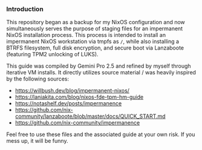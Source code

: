### Introduction

This repository began as a backup for my NixOS configuration and now simultaneously serves the purpose of staging files for an impermanent NixOS installation process. This process is intended to install an impermanent NixOS workstation via tmpfs as `/`, while also installing a BTRFS filesystem, full disk encryption, and secure boot via Lanzaboote (featuring TPM2 unlocking of LUKS).

This guide was compiled by Gemini Pro 2.5 and refined by myself through iterative VM installs. It directly utilizes source material / was heavily inspired by the following sources:

- https://willbush.dev/blog/impermanent-nixos/
- https://laniakita.com/blog/nixos-fde-tpm-hm-guide
- https://notashelf.dev/posts/impermanence
- https://github.com/nix-community/lanzaboote/blob/master/docs/QUICK_START.md
- https://github.com/nix-community/impermanence

Feel free to use these files and the associated guide at your own risk. If you mess up, it will be funny.

